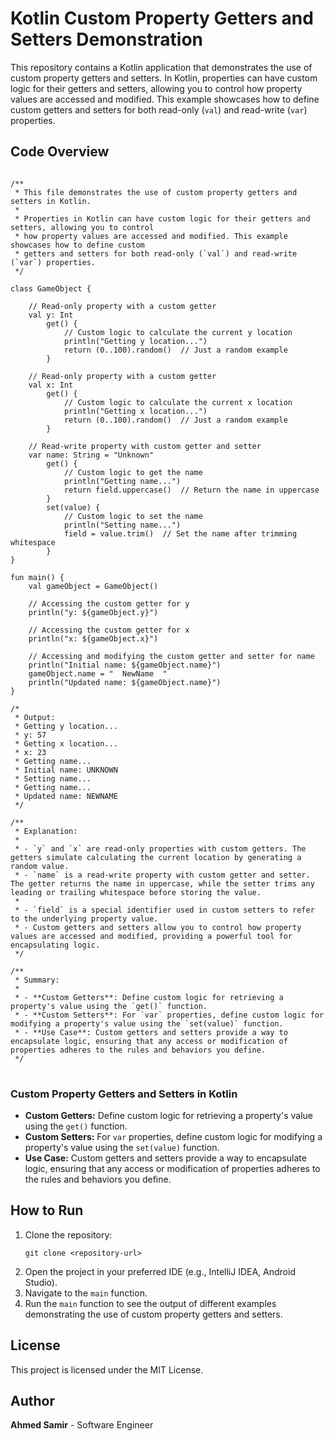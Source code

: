 <body>

<h1>Kotlin Custom Property Getters and Setters Demonstration</h1>

<p>This repository contains a Kotlin application that demonstrates the use of custom property getters and setters. In Kotlin, properties can have custom logic for their getters and setters, allowing you to control how property values are accessed and modified. This example showcases how to define custom getters and setters for both read-only (<code>val</code>) and read-write (<code>var</code>) properties.</p>

<h2>Code Overview</h2>

<pre>
<code>
/**
 * This file demonstrates the use of custom property getters and setters in Kotlin.
 *
 * Properties in Kotlin can have custom logic for their getters and setters, allowing you to control
 * how property values are accessed and modified. This example showcases how to define custom
 * getters and setters for both read-only (`val`) and read-write (`var`) properties.
 */

class GameObject {

    // Read-only property with a custom getter
    val y: Int
        get() {
            // Custom logic to calculate the current y location
            println("Getting y location...")
            return (0..100).random()  // Just a random example
        }

    // Read-only property with a custom getter
    val x: Int
        get() {
            // Custom logic to calculate the current x location
            println("Getting x location...")
            return (0..100).random()  // Just a random example
        }

    // Read-write property with custom getter and setter
    var name: String = "Unknown"
        get() {
            // Custom logic to get the name
            println("Getting name...")
            return field.uppercase()  // Return the name in uppercase
        }
        set(value) {
            // Custom logic to set the name
            println("Setting name...")
            field = value.trim()  // Set the name after trimming whitespace
        }
}

fun main() {
    val gameObject = GameObject()

    // Accessing the custom getter for y
    println("y: ${gameObject.y}")

    // Accessing the custom getter for x
    println("x: ${gameObject.x}")

    // Accessing and modifying the custom getter and setter for name
    println("Initial name: ${gameObject.name}")
    gameObject.name = "  NewName  "
    println("Updated name: ${gameObject.name}")
}

/*
 * Output:
 * Getting y location...
 * y: 57
 * Getting x location...
 * x: 23
 * Getting name...
 * Initial name: UNKNOWN
 * Setting name...
 * Getting name...
 * Updated name: NEWNAME
 */

/**
 * Explanation:
 *
 * - `y` and `x` are read-only properties with custom getters. The getters simulate calculating the current location by generating a random value.
 * - `name` is a read-write property with custom getter and setter. The getter returns the name in uppercase, while the setter trims any leading or trailing whitespace before storing the value.
 *
 * - `field` is a special identifier used in custom setters to refer to the underlying property value.
 * - Custom getters and setters allow you to control how property values are accessed and modified, providing a powerful tool for encapsulating logic.
 */

/**
 * Summary:
 *
 * - **Custom Getters**: Define custom logic for retrieving a property's value using the `get()` function.
 * - **Custom Setters**: For `var` properties, define custom logic for modifying a property's value using the `set(value)` function.
 * - **Use Case**: Custom getters and setters provide a way to encapsulate logic, ensuring that any access or modification of properties adheres to the rules and behaviors you define.
 */
</code>
</pre>

<h3>Custom Property Getters and Setters in Kotlin</h3>

<ul>
    <li><strong>Custom Getters:</strong> Define custom logic for retrieving a property's value using the <code>get()</code> function.</li>
    <li><strong>Custom Setters:</strong> For <code>var</code> properties, define custom logic for modifying a property's value using the <code>set(value)</code> function.</li>
    <li><strong>Use Case:</strong> Custom getters and setters provide a way to encapsulate logic, ensuring that any access or modification of properties adheres to the rules and behaviors you define.</li>
</ul>

<h2>How to Run</h2>

<ol>
    <li>Clone the repository:
        <pre><code>git clone &lt;repository-url&gt;</code></pre>
    </li>
    <li>Open the project in your preferred IDE (e.g., IntelliJ IDEA, Android Studio).</li>
    <li>Navigate to the <code>main</code> function.</li>
    <li>Run the <code>main</code> function to see the output of different examples demonstrating the use of custom property getters and setters.</li>
</ol>

<h2>License</h2>

<p>This project is licensed under the MIT License.</p>

<h2>Author</h2>

<p><strong>Ahmed Samir</strong> - Software Engineer</p>

</body>
</html>

